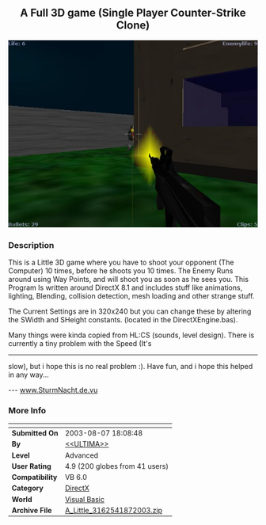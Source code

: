 ﻿<div align="center">

## A Full 3D game \(Single Player Counter\-Strike Clone\)

<img src="PIC200387619235429.JPG">
</div>

### Description

This is a Little 3D game where you have to shoot your opponent (The Computer) 10 times, before he shoots you 10 times. The Enemy Runs around using Way Points, and will shoot you as soon as he sees you. This Program Is written around DirectX 8.1 and includes stuff like animations, lighting, Blending, collision detection, mesh loading and other strange stuff.

The Current Settings are in 320x240 but you can change these by altering the SWidth and SHeight constants. (located in the DirectXEngine.bas).

Many things were kinda copied from HL:CS (sounds, level design). There is currently a tiny problem with the Speed (It's 

----

slow), but i hope this is no real problem :). Have fun, and i hope this helped in any way...

--- www.SturmNacht.de.vu
 
### More Info
 


<span>             |<span>
---                |---
**Submitted On**   |2003-08-07 18:08:48
**By**             |[\<\<ULTIMA\>\>](https://github.com/Planet-Source-Code/PSCIndex/blob/master/ByAuthor/ultima.md)
**Level**          |Advanced
**User Rating**    |4.9 (200 globes from 41 users)
**Compatibility**  |VB 6\.0
**Category**       |[DirectX](https://github.com/Planet-Source-Code/PSCIndex/blob/master/ByCategory/directx__1-44.md)
**World**          |[Visual Basic](https://github.com/Planet-Source-Code/PSCIndex/blob/master/ByWorld/visual-basic.md)
**Archive File**   |[A\_Little\_3162541872003\.zip](https://github.com/Planet-Source-Code/ultima-a-full-3d-game-single-player-counter-strike-clone__1-47484/archive/master.zip)








